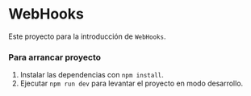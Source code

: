 # WebHooks

Este proyecto para la introducción de `WebHooks`.

### Para arrancar proyecto

1. Instalar las dependencias con `npm install`.
2. Ejecutar `npm run dev` para levantar el proyecto en modo desarrollo.

